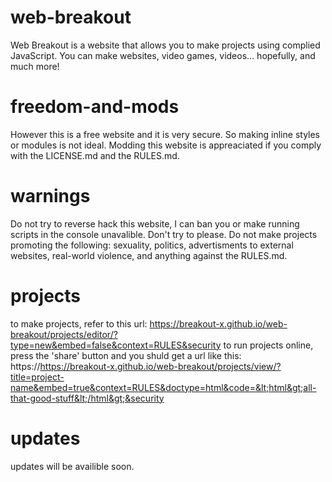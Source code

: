 # web-breakout
Web Breakout is a website that allows you to make projects using complied JavaScript.
You can make websites, video games, videos... hopefully, and much more!

# freedom-and-mods
However this is a free website and it is very secure. So making inline styles or modules is not ideal.
Modding this website is appreaciated if you comply with the LICENSE.md and the RULES.md.

# warnings
Do not try to reverse hack this website, I can ban you or make running scripts in the console unavalible. Don't try to please.
Do not make projects promoting the following: sexuality, politics, advertisments to external websites, real-world violence, and anything against the RULES.md.

# projects
to make projects, refer to this url: https://breakout-x.github.io/web-breakout/projects/editor/?type=new&embed=false&context=RULES&security
to run projects online, press the 'share' button and you shuld get a url like this: 
https://https://breakout-x.github.io/web-breakout/projects/view/?title=project-name&embed=true&context=RULES&doctype=html&code=&lt;html&gt;all-that-good-stuff&lt;/html&gt;&security

# updates
updates will be availible soon.
